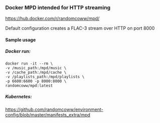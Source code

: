 ### Docker MPD intended for HTTP streaming

https://hub.docker.com/r/randomcoww/mpd/

Default configuration creates a FLAC-3 stream over HTTP on port 8000

#### Sample usage

##### Docker run:

    docker run -it --rm \
    -v /music_path:/mpd/music \
    -v /cache_path:/mpd/cache \
    -v /playlists_path:/mpd/playlists \
    -p 6600:6600 -p 8000:8000 \
    randomcoww/mpd:latest

##### Kubernetes:

https://github.com/randomcoww/environment-config/blob/master/manifests_extra/mpd
